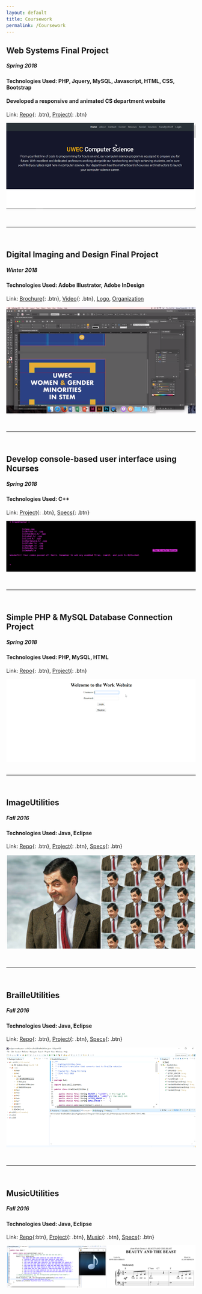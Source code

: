 ```yaml
---
layout: default
title: Coursework
permalink: /Coursework
---
```


<!-- ## Explore Functional Programming
##### *Spring 2018*
#### Technologies Used: Haskell
Link: [Project](https://www.youtube.com/watch?v=mco30XV3dUk){: .btn}, [Specs](https://twodee.org/teaching/cs330/2018a/homework/funfun/funfun.pdf){: .btn} 

![Explore Functional Programming]()
 -->
<!-- &nbsp;

---

&nbsp; -->

## Web Systems Final Project
##### *Spring 2018*
#### Technologies Used: PHP, Jquery, MySQL, Javascript, HTML, CSS, Bootstrap
#### Developed a responsive and animated CS department website 
Link: [Repo](https://bitbucket.org/foongminwong/undergraduate-projects/src/master/web-systems/finalproject/){: .btn}, [Project](https://www.youtube.com/watch?v=Sw1gsviYHAQ){: .btn} 

![Web Systems Final Project](/assets/uwec-cs268-final-proj.gif)


&nbsp;

---

&nbsp;

## Digital Imaging and Design Final Project
##### *Winter 2018*
#### Technologies Used: Adobe Illustrator, Adobe InDesign
Link: [Brochure](https://drive.google.com/open?id=1JDIV5scT8ZM7xDOCn-pNPsPhJWpo2GIg){: .btn}, [Video](https://youtu.be/7yoAZ-so34I?t=281){: .btn}, [Logo](https://scontent-msp1-1.xx.fbcdn.net/v/t1.0-9/26804598_768097123360550_4696234425835194043_n.png?_nc_cat=102&_nc_oc=AQl24lhJngMmt7mgOLWsTuKvpqtIXE6-seA5BvxLa2zxpxdvA8yzIuy178XIAPA2IQQ&_nc_ht=scontent-msp1-1.xx&oh=ee798f2a23de7b4b781075597ad4a9c6&oe=5D806DE2), [Organization](https://www.facebook.com/UWECWomenInSTEM/) 

![Women & Gender Minorities in STEM Design Final Project](/assets/uwec-wistem-logo.png)

&nbsp;

---

&nbsp;

## Develop console-based user interface using Ncurses
##### *Spring 2018*
#### Technologies Used: C++
Link: [Project](https://www.youtube.com/watch?v=mco30XV3dUk){: .btn}, [Specs](https://twodee.org/teaching/cs330/2018a/homework/ractor/ractor.pdf){: .btn} 

![Develop console-based user interface using Ncurses](/assets/dreamchecker.PNG)

&nbsp;

---

&nbsp;

## Simple PHP & MySQL Database Connection Project
##### *Spring 2018*
#### Technologies Used: PHP, MySQL, HTML
Link: [Repo](https://bitbucket.org/foongminwong/undergraduate-projects/src/master/web-systems/hw3/){: .btn}, [Project](https://www.youtube.com/watch?v=Hsw43IWZzGk&feature=youtu.be){: .btn} 

![Simple PHP & MySQL Database Connection Project](/assets/uwec-cs268-php-login.gif)
&nbsp;

---

&nbsp;

## ImageUtilities
##### *Fall 2016*
#### Technologies Used: Java, Eclipse
Link: [Repo](https://bitbucket.org/foongminwong/undergraduate-projects/src/master/intro-oop/hw4/){: .btn}, [Project](https://youtu.be/6K-lDkgeorM){: .btn}, [Specs](https://twodee.org/teaching/cs145/2016c/homework/hw4/hw4.pdf){: .btn} 

![ImageUtilities](/assets/tiled-mrbean.jpg)


&nbsp;

---

&nbsp;

## BrailleUtilities
##### *Fall 2016*
#### Technologies Used: Java, Eclipse
Link: [Repo](https://bitbucket.org/foongminwong/undergraduate-projects/src/master/intro-oop/hw2/){: .btn}, [Project](https://youtu.be/G3pEl1GNUUQ){: .btn}, [Specs](https://twodee.org/teaching/cs145/2016c/homework/hw2/hw2.pdf){: .btn} 

![BrailleUtilities](/assets/BrailleUtilities-java.gif)

&nbsp;

---

&nbsp;

## MusicUtilities
##### *Fall 2016*
#### Technologies Used: Java, Eclipse
Link: [Repo](https://bitbucket.org/foongminwong/undergraduate-projects/src/master/intro-oop/hw5/){:btn}, [Project](https://youtu.be/NqPkAAug7mM){: .btn}, [Music](https://drive.google.com/open?id=1jvAsFKtcV8c1BruBygOus3vKnEBC-cYX){: .btn}, [Specs](https://twodee.org/teaching/cs145/2016c/homework/hw5/hw5.pdf){: .btn} 

![MusicUtilities](/assets/beauty-n-beast-java.png)




